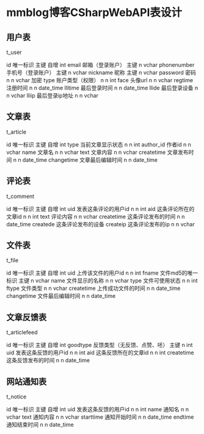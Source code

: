# mmblog博客CSharpWebAPI表设计

## 用户表
t_user

id 唯一标识 主键 自增 int
email 邮箱（登录账户） 主键 n vchar
phonenumber 手机号（登录账户） 主键 n vchar
nickname 昵称 主键 n vchar
password 密码 n n vchar 加密
type 账户类型（权限） n n int
face 头像url n n vchar
regtime 注册时间 n n date_time
llitime 最后登录时间 n n date_time
llide 最后登录设备 n n vchar
lliip 最后登录ip地址 n n vchar

## 文章表
t_article

id 唯一标识 主键 自增 int
type 当前文章显示状态 n n int
author_id 作者id n n vchar
name 文章名 n n vchar
text 文章内容 n n vchar
createtime 文章发布时间 n n date_time
changetime 文章最后编辑时间 n n date_time


## 评论表
t_comment

id 唯一标识 主键 自增 int
uid 发表这条评论的用户id n n int
aid 这条评论所在的文章id n n int
text 评论内容 n n vchar
createtime 这条评论发布的时间 n n date_time
createde 这条评论发布的设备
createip 这条评论发布的ip n n vchar

## 文件表
t_file

id 唯一标识 主键 自增 int
uid 上传该文件的用户id n n int
fname 文件md5的唯一标识 主键 n vchar
name 文件显示的名称 n n vchar
type 文件可使用状态 n n int
ftype 文件类型 n n vchar
createtime 上传成功文件的时间 n n date_time
changetime 文件最后编辑时间 n n date_time

## 文章反馈表
t_articlefeed

id 唯一标识 主键 自增 int
goodtype 反馈类型（无反馈、点赞、呸） 主键 n int
uid 发表这条反馈的用户id n n int
aid 这条反馈所在的文章id n n int
createtime 这条反馈发布的时间 n n date_time

## 网站通知表
t_notice

id 唯一标识 主键 自增 int
uid 发表这条反馈的用户id n n int
name 通知名 n n vchar
text 通知内容 n n vchar
starttime 通知开始时间 n n date_time
endtime 通知结束时间 n n date_time
